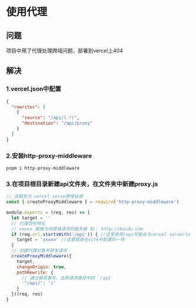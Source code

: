 # 使用代理

## 问题
项目中用了代理处理跨域问题，部署到vercel上404

## 解决
### 1.vercel.json中配置
```json
{
  "rewrites": [
    {
      "source": "/api/(.*)",
      "destination": "/api/proxy"
    }
  ]
}
```

### 2.安装http-proxy-middleware
```
pnpm i http-proxy-middleware
```

### 3.在项目根目录新建api文件夹，在文件夹中新建proxy.js
```js
// 该服务为 vercel serve跨域处理
const { createProxyMiddleware } = require('http-proxy-middleware')

module.exports = (req, res) => {
  let target = ''
  // 代理目标地址
  // xxxxx 替换为你跨域请求的服务器 如： http://baidu.com
  if (req.url.startsWith('/api')) { //这里使用/api可能会与vercel serverless 的 api 路径冲突，根据接口进行调整
    target = 'xxxxx' //这里就是在vite中配置的一样
  }
  // 创建代理对象并转发请求
  createProxyMiddleware({
    target,
    changeOrigin: true,
    pathRewrite: {
      // 通过路径重写，去除请求路径中的 `/api`
      '^/api/': '/'
    }
  })(req, res)
}
```
